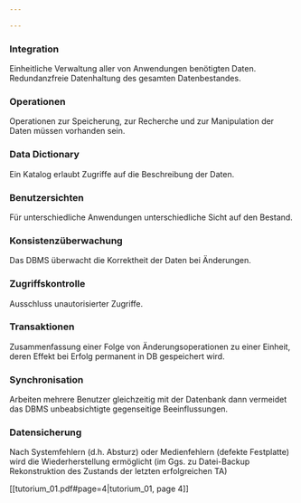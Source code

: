 ```yaml
---

---
```


### Integration 
Einheitliche Verwaltung aller von Anwendungen benötigten Daten. Redundanzfreie Datenhaltung des gesamten Datenbestandes.

### Operationen 
Operationen zur Speicherung, zur Recherche und zur Manipulation der Daten müssen vorhanden sein.

### Data Dictionary 
Ein Katalog erlaubt Zugriffe auf die Beschreibung der Daten.

### Benutzersichten 
Für unterschiedliche Anwendungen unterschiedliche Sicht auf den Bestand.

### Konsistenzüberwachung 
Das DBMS überwacht die Korrektheit der Daten bei Änderungen.

### Zugriffskontrolle
Ausschluss unautorisierter Zugriffe.

### Transaktionen 
Zusammenfassung einer Folge von Änderungsoperationen zu einer Einheit, deren Effekt bei Erfolg permanent in DB gespeichert wird.

### Synchronisation 
Arbeiten mehrere Benutzer gleichzeitig mit der Datenbank dann vermeidet das DBMS unbeabsichtigte gegenseitige Beeinflussungen.

### Datensicherung 
Nach Systemfehlern (d.h. Absturz) oder Medienfehlern (defekte Festplatte) wird die Wiederherstellung ermöglicht (im Ggs. zu Datei-Backup Rekonstruktion des Zustands der letzten erfolgreichen TA)

[[tutorium_01.pdf#page=4|tutorium_01, page 4]]
